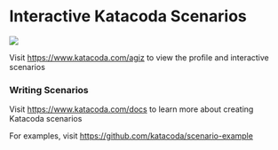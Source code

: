 # Interactive Katacoda Scenarios

[![](http://shields.katacoda.com/katacoda/agiz/count.svg)](https://www.katacoda.com/agiz "Get your profile on Katacoda.com")

Visit https://www.katacoda.com/agiz to view the profile and interactive scenarios

### Writing Scenarios
Visit https://www.katacoda.com/docs to learn more about creating Katacoda scenarios

For examples, visit https://github.com/katacoda/scenario-example
